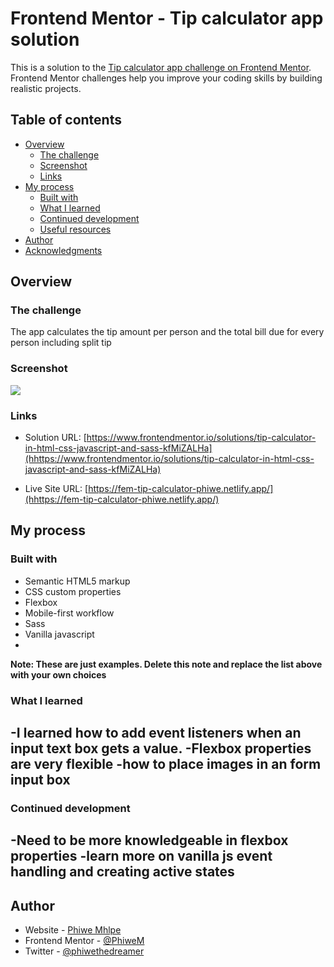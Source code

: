 # Frontend Mentor - Tip calculator app solution

This is a solution to the [Tip calculator app challenge on Frontend Mentor](https://www.frontendmentor.io/challenges/tip-calculator-app-ugJNGbJUX). Frontend Mentor challenges help you improve your coding skills by building realistic projects.

## Table of contents

- [Overview](#overview)
  - [The challenge](#the-challenge)
  - [Screenshot](#screenshot)
  - [Links](#links)
- [My process](#my-process)
  - [Built with](#built-with)
  - [What I learned](#what-i-learned)
  - [Continued development](#continued-development)
  - [Useful resources](#useful-resources)
- [Author](#author)
- [Acknowledgments](#acknowledgments)


## Overview

### The challenge

The app calculates the tip amount per person and the total bill due for every person including split tip

### Screenshot

![](3FEMtip-calculator-app-main\design)


### Links

- Solution URL: [https://www.frontendmentor.io/solutions/tip-calculator-in-html-css-javascript-and-sass-kfMiZALHa](hhttps://www.frontendmentor.io/solutions/tip-calculator-in-html-css-javascript-and-sass-kfMiZALHa)

- Live Site URL: [https://fem-tip-calculator-phiwe.netlify.app/](hhttps://fem-tip-calculator-phiwe.netlify.app/)

## My process

### Built with

- Semantic HTML5 markup
- CSS custom properties
- Flexbox
- Mobile-first workflow
- Sass 
- Vanilla javascript
-

**Note: These are just examples. Delete this note and replace the list above with your own choices**

### What I learned

-I learned how to add event listeners when an input text box gets a value.
-Flexbox properties are very flexible
-how to place images in an form input box
-
<!-- 
To see how you can add code snippets, see below:

```html
<h1>Some HTML code I'm proud of</h1>
```
```css
.proud-of-this-css {
  color: papayawhip;
}
```
```js
const proudOfThisFunc = () => {
  console.log('🎉')
}
``` -->

### Continued development

-Need to be more knowledgeable in flexbox properties
-learn more on vanilla js event handling and creating active states
-


## Author

- Website - [Phiwe Mhlpe](https://phiwem.netlify.app/)
- Frontend Mentor - [@PhiweM](https://www.frontendmentor.io/profile/PhiweM)
- Twitter - [@phiwethedreamer](https://twitter.com/phiwethedreamer)



